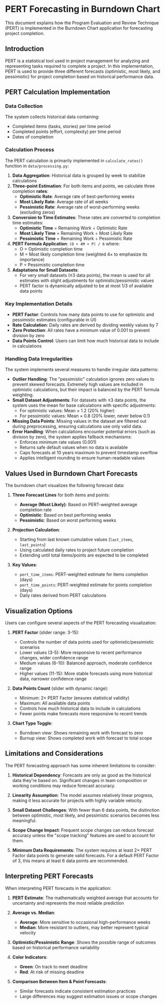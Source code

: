 # PERT Forecasting in Burndown Chart

This document explains how the Program Evaluation and Review Technique (PERT) is implemented
in the Burndown Chart application for forecasting project completion.

## Introduction

PERT is a statistical tool used in project management for analyzing and representing
tasks required to complete a project. In this implementation, PERT is used to provide
three different forecasts (optimistic, most likely, and pessimistic) for project
completion based on historical performance data.

## PERT Calculation Implementation

### Data Collection

The system collects historical data containing:

- Completed items (tasks, stories) per time period
- Completed points (effort, complexity) per time period
- Dates of completion

### Calculation Process

The PERT calculation is primarily implemented in `calculate_rates()` function in
`data/processing.py`:

1. **Data Aggregation**: Historical data is grouped by week to stabilize calculations
2. **Three-point Estimation**: For both items and points, we calculate three completion **rates**:
   - **Optimistic Rate**: Average rate of best-performing weeks
   - **Most Likely Rate**: Average rate of all weeks
   - **Pessimistic Rate**: Average rate of worst-performing weeks (excluding zeros)
3. **Conversion to Time Estimates**: These rates are converted to completion time estimates:
   - **Optimistic Time** = Remaining Work ÷ Optimistic Rate
   - **Most Likely Time** = Remaining Work ÷ Most Likely Rate
   - **Pessimistic Time** = Remaining Work ÷ Pessimistic Rate
4. **PERT Formula Application**: `(O + 4M + P) / 6` where:
   - O = Optimistic completion time
   - M = Most likely completion time (weighted 4× to emphasize its importance)
   - P = Pessimistic completion time
5. **Adaptations for Small Datasets**:
   - For very small datasets (≤3 data points), the mean is used for all estimates
     with slight adjustments for optimistic/pessimistic values
   - PERT factor is dynamically adjusted to be at most 1/3 of available data points

### Key Implementation Details

- **PERT Factor**: Controls how many data points to use for optimistic and pessimistic
  estimates (configurable in UI)
- **Rate Calculation**: Daily rates are derived by dividing weekly values by 7
- **Zero Protection**: All rates have a minimum value of 0.001 to prevent division by zero
- **Data Points Control**: Users can limit how much historical data to include in calculations

### Handling Data Irregularities

The system implements several measures to handle irregular data patterns:

- **Outlier Handling**: The "pessimistic" calculation ignores zero values to prevent skewed forecasts. Extremely high values are included in optimistic calculations, but their impact is balanced by the PERT formula weighting.
- **Small Dataset Adjustments**: For datasets with ≤3 data points, the system uses the mean for base calculations with specific adjustments:
  - For optimistic values: Mean × 1.2 (20% higher)
  - For pessimistic values: Mean × 0.8 (20% lower, never below 0.1)
- **Missing Data Points**: Missing values in the dataset are filtered out during preprocessing, ensuring calculations use only valid data.
- **Error Handling**: When calculations encounter potential errors (such as division by zero), the system applies fallback mechanisms:
  - Enforces minimum rate values (0.001)
  - Returns safe default values when no data is available
  - Caps forecasts at 10 years maximum to prevent timestamp overflow
  - Applies intelligent rounding to ensure human-readable values

## Values Used in Burndown Chart Forecasts

The burndown chart visualizes the following forecast data:

1. **Three Forecast Lines** for both items and points:
   - **Average (Most Likely)**: Based on PERT-weighted average completion rate
   - **Optimistic**: Based on best performing weeks
   - **Pessimistic**: Based on worst performing weeks

2. **Projection Calculation**:
   - Starting from last known cumulative values (`last_items`, `last_points`)
   - Using calculated daily rates to project future completion
   - Extending until total items/points are expected to be completed

3. **Key Values**:
   - `pert_time_items`: PERT-weighted estimate for items completion (days)
   - `pert_time_points`: PERT-weighted estimate for points completion (days)
   - Daily rates derived from PERT calculations

## Visualization Options

Users can configure several aspects of the PERT forecasting visualization:

1. **PERT Factor** (slider range: 3-15):
   - Controls the number of data points used for optimistic/pessimistic scenarios
   - Lower values (3-5): More responsive to recent performance changes, wider confidence range
   - Medium values (6-10): Balanced approach, moderate confidence range
   - Higher values (11-15): More stable forecasts using more historical data, narrower confidence range

2. **Data Points Count** (slider with dynamic range):
   - Minimum: 2× PERT Factor (ensures statistical validity)
   - Maximum: All available data points
   - Controls how much historical data to include in calculations
   - Fewer points make forecasts more responsive to recent trends

3. **Chart Type Toggle**:
   - Burndown view: Shows remaining work with forecast to zero
   - Burnup view: Shows completed work with forecast to total scope

## Limitations and Considerations

The PERT forecasting approach has some inherent limitations to consider:

1. **Historical Dependency**: Forecasts are only as good as the historical data they're based on. Significant changes in team composition or working conditions may reduce forecast accuracy.

2. **Linearity Assumption**: The model assumes relatively linear progress, making it less accurate for projects with highly variable velocity.

3. **Small Dataset Challenges**: With fewer than 6 data points, the distinction between optimistic, most likely, and pessimistic scenarios becomes less meaningful.

4. **Scope Change Impact**: Frequent scope changes can reduce forecast accuracy unless the "scope tracking" features are used to account for them.

5. **Minimum Data Requirements**: The system requires at least 2× PERT Factor data points to generate valid forecasts. For a default PERT Factor of 3, this means at least 6 data points are recommended.

## Interpreting PERT Forecasts

When interpreting PERT forecasts in the application:

1. **PERT Estimate**: The mathematically weighted average that accounts for uncertainty
   and represents the most reliable prediction

2. **Average vs. Median**:
   - **Average**: More sensitive to occasional high-performance weeks
   - **Median**: More resistant to outliers, may better represent typical velocity

3. **Optimistic/Pessimistic Range**: Shows the possible range of outcomes based on
   historical performance variability

4. **Color Indicators**:
   - **Green**: On track to meet deadline
   - **Red**: At risk of missing deadline

5. **Comparison Between Item & Point Forecasts**:
   - Similar forecasts indicate consistent estimation practices
   - Large differences may suggest estimation issues or scope changes
